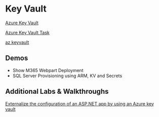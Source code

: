 # Key Vault

[Azure Key Vault](https://docs.microsoft.com/en-us/azure/key-vault/)

[Azure Key Vault Task](https://docs.microsoft.com/en-us/azure/devops/pipelines/tasks/deploy/azure-key-vault?view=azure-devops)

[az keyvault](https://docs.microsoft.com/en-us/cli/azure/keyvault?view=azure-cli-latest)

## Demos 

- Show M365 Webpart Deployment
- SQL Server Provisioning using ARM, KV and Secrets


## Additional Labs & Walkthroughs

[Externalize the configuration of an ASP.NET app by using an Azure key vault](https://docs.microsoft.com/en-us/learn/modules/aspnet-configurationbuilder/)
